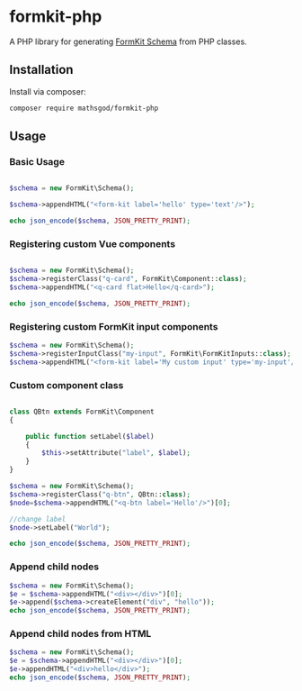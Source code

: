 # formkit-php

A PHP library for generating <a href="https://formkit.com/essentials/schema">FormKit Schema</a> from PHP classes.


## Installation

Install via composer:

```bash
composer require mathsgod/formkit-php
```

## Usage

### Basic Usage

```php

$schema = new FormKit\Schema();

$schema->appendHTML("<form-kit label='hello' type='text'/>");

echo json_encode($schema, JSON_PRETTY_PRINT);

```


### Registering custom Vue components

```php

$schema = new FormKit\Schema();
$schema->registerClass("q-card", FormKit\Component::class);
$schema->appendHTML("<q-card flat>Hello</q-card>");

echo json_encode($schema, JSON_PRETTY_PRINT);

```

### Registering custom FormKit input components

```php
$schema = new FormKit\Schema();
$schema->registerInputClass("my-input", FormKit\FormKitInputs::class);
$schema->appendHTML("<form-kit label='My custom input' type='my-input'/>");
```


### Custom component class

```php

class QBtn extends FormKit\Component
{

    public function setLabel($label)
    {
        $this->setAttribute("label", $label);
    }
}

$schema = new FormKit\Schema();
$schema->registerClass("q-btn", QBtn::class);
$node=$schema->appendHTML("<q-btn label='Hello'/>")[0];

//change label
$node->setLabel("World");

echo json_encode($schema, JSON_PRETTY_PRINT);

```


### Append child nodes

```php
$schema = new FormKit\Schema();
$e = $schema->appendHTML("<div></div>")[0];
$e->append($schema->createElement("div", "hello"));
echo json_encode($schema, JSON_PRETTY_PRINT);

```

### Append child nodes from HTML

```php
$schema = new FormKit\Schema();
$e = $schema->appendHTML("<div></div>")[0];
$e->appendHTML("<div>hello</div>");
echo json_encode($schema, JSON_PRETTY_PRINT);

```
    